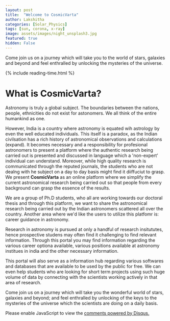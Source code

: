 ```yaml
---
layout: post
title:  "Welcome to CosmicVarta"
author: Lakshitha
categories: [Solar_Physics]
tags: [sun, corona, x-ray]
image: assets/images/night_unsplash3.jpg
featured: true
hidden: False
---
```

Come join us on a journey which will take you to the world of stars, galaxies and beyond and feel enthralled by unlocking the mysteries of the universe.

{% include reading-time.html %}

# What is CosmicVarta?

Astronomy is truly a global subject. The boundaries between the nations, people, ethnicities do not exist for  astonomers. We all think of the entire humankind as one.

However, India is a country where astronomy is equated wih astrology by even the well educated individuals. This itself is a paradox, as the Indian civilsation has a rich history of astronomical observations and calculations (expand). It becomes necessary and a responsibility for profesional astronomers to present a platform where the authentic research being carried out is presented and discussed in language which a 'non-expert' individual can understand. Moreover, while high quality research is communicated through the  reputed journals, the students who are not dealng with he subject on a day to day basis might find it diiffuciut to grasp. We present **CosmicVarta** as an online platform where we simplify the current astronomical research being carried out so that people from every background can grasp the essence of the results.

We are a group of Ph.D students, who all are working towards our doctoral thesis and through this platform, we want to share the astronomical  research being carried out by the Indian astronomers scattered all over the country. Another area where we'd like the users to utilize this platfomr is: career guidance in astronomy.

Research in astronomy is pursued at only a handful of research insitututes, hence prospective studens may often find it challenging to find relevant information. Through this portal you may find information regarding the various career optiona available, various positions available at astronomy institues in india and the other necessary information.

This portal will also serve as a information hub regarding various softwares and databases that are available to be used by the public for free. We can even help students who are  looking for short term projects using such huge volume of data by connecting with the scientists working actively in that area of research.


Come join us on a journey which will take you the wonderful world of stars, galaxies and beyond; and feel enthralled by unlocking of the keys to the mysteries of the universe which the scientists are doing on a daily basis.


<div id="disqus_thread"></div>
<script>
    /**
    *  RECOMMENDED CONFIGURATION VARIABLES: EDIT AND UNCOMMENT THE SECTION BELOW TO INSERT DYNAMIC VALUES FROM YOUR PLATFORM OR CMS.
    *  LEARN WHY DEFINING THESE VARIABLES IS IMPORTANT: https://disqus.com/admin/universalcode/#configuration-variables    */
    /*
    var disqus_config = function () {
    this.page.url = PAGE_URL;  // Replace PAGE_URL with your page's canonical URL variable
    this.page.identifier = PAGE_IDENTIFIER; // Replace PAGE_IDENTIFIER with your page's unique identifier variable
    };
    */
    (function() { // DON'T EDIT BELOW THIS LINE
    var d = document, s = d.createElement('script');
    s.src = 'https://cosmicvarta-in.disqus.com/embed.js';
    s.setAttribute('data-timestamp', +new Date());
    (d.head || d.body).appendChild(s);
    })();
</script>
<noscript>Please enable JavaScript to view the <a href="https://disqus.com/?ref_noscript">comments powered by Disqus.</a></noscript>
